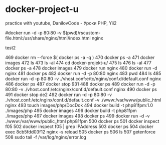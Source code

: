 # docker-project-u
practice with youtube, DanilovCode - Уроки PHP, Yii2

<!-- server {
    listen 80;
    server_name localhost;
    index index.php;
    root /var/www/public_html;
    location ~ \.php$ {
        try_files $uri =404;
        fastcgi_pass  172.17.0.3:9000;
        fastcgi_index index.php;
        include fastcgi_params;
        fastcgi_params SCRIPT_FILENAME $document_root$fastcgi_script_name;
    }

} -->



#docker run -d -p 80:80 -v $(pwd)/rscustom-file.html:/usr/share/nginx/html/index.html nginx



 <!-- it was a file .html
 hello world!!!!25
 Runing -->

 test2


  469  docker rm --force $( docker ps -a -q )
  470  docker ps -a
  471  docker images
  472  ls
  473  ls -al
  474  cd docker-projekt-u/
  475  ls
  476  ls -al
  477  docker ps -a
  478  docker images
  479  docker run nginx 
  480  docker run -d nginx 
  481  docker ps
  482  docker run -d  -p 80:80  nginx 
  483  pwd
  484  ls
  485  docker run -d  -p 80:80  -v ./vhost.conf:e/tc/nginx/conf.d/default.conf  nginx 
  486  docker ps
  487  docker stop 931
  488  docker ps
  489  docker run -d  -p 80:80  -v ./vhost.conf:/etc/nginx/conf.d/default.conf  nginx 
  490  docker ps
  491  docker stop de2
  492  docker run -d  -p 80:80  -v ./vhost.conf:/etc/nginx/conf.d/default.conf  -v ./www:/var/www/public_html nginx
  493  touch images/php/DocDok
  494  docker build -t php81fpm:1.0 ./images/php
  495  docker images
  496  docker build -t php81fpm ./images/php
  497  docker images
  498  docker ps
  499  docker run -d -v ./www:/var/www/public_html php81fpm
  500  docker ps
  501  docker inspect f05
  502  docker inspect f05 | grep IPAddress
  503  docker ps
  504  docker exec 8cb5fdd03f12 nginx -s reload
  505  docker ps
  506  ls
  507  getenforce
  508  sudo tail -f /var/log/nginx/error.log